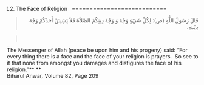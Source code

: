 12.  The Face of Religion  
===========================

<blockquote dir="rtl">
  <p>
قَالَ رَسُولُ اللٌّهِ (ص): لِكُلِّ شَيْ‏ءٍ وَجْهٌ وَ وَجْهُ دِينِكُمُ
الصَّلاَةُ فَلاَ يَشِينَنَّ أَحَدُكُمْ وَجْهَ دِيْـنِهِ.
  </p>
</blockquote>

<blockquote dir="rtl">
  <p>
 
  </p>
</blockquote>

The Messenger of Allah (peace be upon him and his progeny) said: “For
every thing there is a face and the face of your religion is prayers. 
So see to it that none from amongst you damages and disfigures the face
of his religion.”** **  
 Biharul Anwar, Volume 82, Page 209   
   


